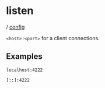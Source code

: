 # listen

/ [config](/reference/server-config/index.md) 

`<host>:<port>` for a client connections.

## Examples

```
localhost:4222
```
```
[::]:4222
```

